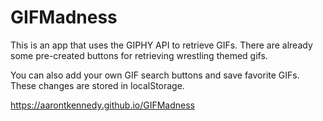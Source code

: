 # GIFMadness
This is an app that uses the GIPHY API to retrieve GIFs.
There are already some pre-created buttons for retrieving 
wrestling themed gifs.

You can also add your own GIF search buttons and save favorite
GIFs.  These changes are stored in localStorage.

https://aarontkennedy.github.io/GIFMadness
